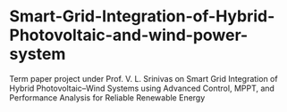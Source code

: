 # Smart-Grid-Integration-of-Hybrid-Photovoltaic-and-wind-power-system
Term paper project under Prof. V. L. Srinivas on Smart Grid Integration of Hybrid Photovoltaic–Wind Systems using Advanced Control, MPPT, and Performance Analysis for Reliable Renewable Energy
